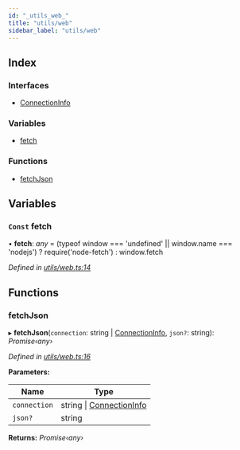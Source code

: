 ```yaml
---
id: "_utils_web_"
title: "utils/web"
sidebar_label: "utils/web"
---
```


## Index

### Interfaces

* [ConnectionInfo](../interfaces/_utils_web_.connectioninfo.md)

### Variables

* [fetch](_utils_web_.md#const-fetch)

### Functions

* [fetchJson](_utils_web_.md#fetchjson)

## Variables

### `Const` fetch

• **fetch**: *any* =  (typeof window === 'undefined' || window.name === 'nodejs') ? require('node-fetch') : window.fetch

*Defined in [utils/web.ts:14](https://github.com/nearprotocol/nearlib/blob/f222a4e/src.ts/utils/web.ts#L14)*

## Functions

###  fetchJson

▸ **fetchJson**(`connection`: string | [ConnectionInfo](../interfaces/_utils_web_.connectioninfo.md), `json?`: string): *Promise‹any›*

*Defined in [utils/web.ts:16](https://github.com/nearprotocol/nearlib/blob/f222a4e/src.ts/utils/web.ts#L16)*

**Parameters:**

Name | Type |
------ | ------ |
`connection` | string &#124; [ConnectionInfo](../interfaces/_utils_web_.connectioninfo.md) |
`json?` | string |

**Returns:** *Promise‹any›*
